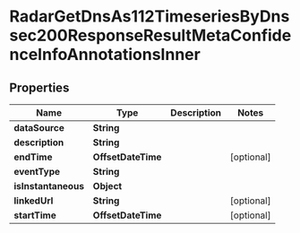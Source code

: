 

# RadarGetDnsAs112TimeseriesByDnssec200ResponseResultMetaConfidenceInfoAnnotationsInner


## Properties

| Name | Type | Description | Notes |
|------------ | ------------- | ------------- | -------------|
|**dataSource** | **String** |  |  |
|**description** | **String** |  |  |
|**endTime** | **OffsetDateTime** |  |  [optional] |
|**eventType** | **String** |  |  |
|**isInstantaneous** | **Object** |  |  |
|**linkedUrl** | **String** |  |  [optional] |
|**startTime** | **OffsetDateTime** |  |  [optional] |



